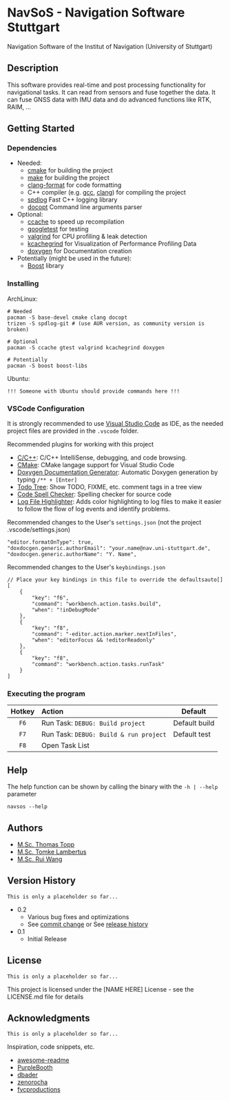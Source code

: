 # NavSoS - Navigation Software Stuttgart

Navigation Software of the Institut of Navigation (University of Stuttgart)

## Description

This software provides real-time and post processing functionality for navigational tasks. It can read from sensors and fuse together the data. It can fuse GNSS data with IMU data and do advanced functions like RTK, RAIM, ...

## Getting Started

### Dependencies

* Needed:
    * [cmake](https://cmake.org/) for building the project
    * [make](https://www.gnu.org/software/make/) for building the project
    * [clang-format](https://clang.llvm.org/docs/ClangFormat.html) for code formatting
    * C++ compiler (e.g. [gcc](https://gcc.gnu.org/), [clang](https://clang.llvm.org/)) for compiling the project
    * [spdlog](https://github.com/gabime/spdlog) Fast C++ logging library
    * [docopt](https://github.com/docopt/docopt.cpp) Command line arguments parser
* Optional:
    * [ccache](https://ccache.dev/) to speed up recompilation
    * [googletest](https://github.com/google/googletest) for testing
    * [valgrind](http://valgrind.org/) for CPU profiling & leak detection
    * [kcachegrind](http://kcachegrind.sourceforge.net) for Visualization of Performance Profiling Data
    * [doxygen](http://www.doxygen.nl/) for Documentation creation
* Potentially (might be used in the future):
    * [Boost](https://www.boost.org/) library

### Installing

ArchLinux:
```
# Needed
pacman -S base-devel cmake clang docopt
trizen -S spdlog-git # (use AUR version, as community version is broken)

# Optional
pacman -S ccache gtest valgrind kcachegrind doxygen

# Potentially
pacman -S boost boost-libs
```

Ubuntu:
```
!!! Someone with Ubuntu should provide commands here !!!
```

### VSCode Configuration

It is strongly recommended to use [Visual Studio Code](https://code.visualstudio.com/) as IDE, as the needed project files are provided in the ```.vscode``` folder.

Recommended plugins for working with this project
* [C/C++](https://marketplace.visualstudio.com/items?itemName=ms-vscode.cpptools): C/C++ IntelliSense, debugging, and code browsing.
* [CMake](https://marketplace.visualstudio.com/items?itemName=twxs.cmake): CMake langage support for Visual Studio Code
* [Doxygen Documentation Generator](https://marketplace.visualstudio.com/items?itemName=cschlosser.doxdocgen): Automatic Doxygen generation by typing ```/** + [Enter]```
* [Todo Tree](https://marketplace.visualstudio.com/items?itemName=Gruntfuggly.todo-tree): Show TODO, FIXME, etc. comment tags in a tree view
* [Code Spell Checker](https://marketplace.visualstudio.com/items?itemName=streetsidesoftware.code-spell-checker): Spelling checker for source code
* [Log File Highlighter](https://marketplace.visualstudio.com/items?itemName=emilast.LogFileHighlighter): Adds color highlighting to log files to make it easier to follow the flow of log events and identify problems.

Recommended changes to the User's ```settings.json``` (not the project .vscode/settings.json)
```
"editor.formatOnType": true,
"doxdocgen.generic.authorEmail": "your.name@nav.uni-stuttgart.de",
"doxdocgen.generic.authorName": "Y. Name",
```

Recommended changes to the User's ```keybindings.json```
```
// Place your key bindings in this file to override the defaultsauto[]
[
    {
        "key": "f6",
        "command": "workbench.action.tasks.build",
        "when": "!inDebugMode"
    },
    {
        "key": "f8",
        "command": "-editor.action.marker.nextInFiles",
        "when": "editorFocus && !editorReadonly"
    },
    {
        "key": "f8",
        "command": "workbench.action.tasks.runTask"
    }
]
```

### Executing the program

| Hotkey   | Action                                     | Default       |
| :------: | :----------------------------------------- | ------------- |
| ```F6``` | Run Task: ```DEBUG: Build project```       | Default build |
| ```F7``` | Run Task: ```DEBUG: Build & run project``` | Default test  |
| ```F8``` | Open Task List                             |               |

## Help

The help function can be shown by calling the binary with the ```-h | --help``` parameter
```
navsos --help
```

## Authors

* [M.Sc. Thomas Topp](mailto:thomas.topp@nav.uni-stuttgart.de?subject=[GitLab/NavSoS]%20)
* [M.Sc. Tomke Lambertus](mailto:tomke.lambertus@nav.uni-stuttgart.de?subject=[GitLab/NavSoS]%20)
* [M.Sc. Rui Wang](mailto:rui.wang@nav.uni-stuttgart.de?subject=[GitLab/NavSoS]%20)

## Version History

```This is only a placeholder so far...```
* 0.2
    * Various bug fixes and optimizations
    * See [commit change]() or See [release history]()
* 0.1
    * Initial Release

## License

```This is only a placeholder so far...```

This project is licensed under the [NAME HERE] License - see the LICENSE.md file for details

## Acknowledgments

```This is only a placeholder so far...```

Inspiration, code snippets, etc.
* [awesome-readme](https://github.com/matiassingers/awesome-readme)
* [PurpleBooth](https://gist.github.com/PurpleBooth/109311bb0361f32d87a2)
* [dbader](https://github.com/dbader/readme-template)
* [zenorocha](https://gist.github.com/zenorocha/4526327)
* [fvcproductions](https://gist.github.com/fvcproductions/1bfc2d4aecb01a834b46)